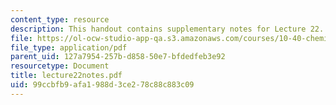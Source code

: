 ```yaml
---
content_type: resource
description: This handout contains supplementary notes for Lecture 22.
file: https://ol-ocw-studio-app-qa.s3.amazonaws.com/courses/10-40-chemical-engineering-thermodynamics-fall-2003/99ccbfb9afa1988d3ce278c88c883c09_lecture22notes.pdf
file_type: application/pdf
parent_uid: 127a7954-257b-d858-50e7-bfdedfeb3e92
resourcetype: Document
title: lecture22notes.pdf
uid: 99ccbfb9-afa1-988d-3ce2-78c88c883c09
---
```

